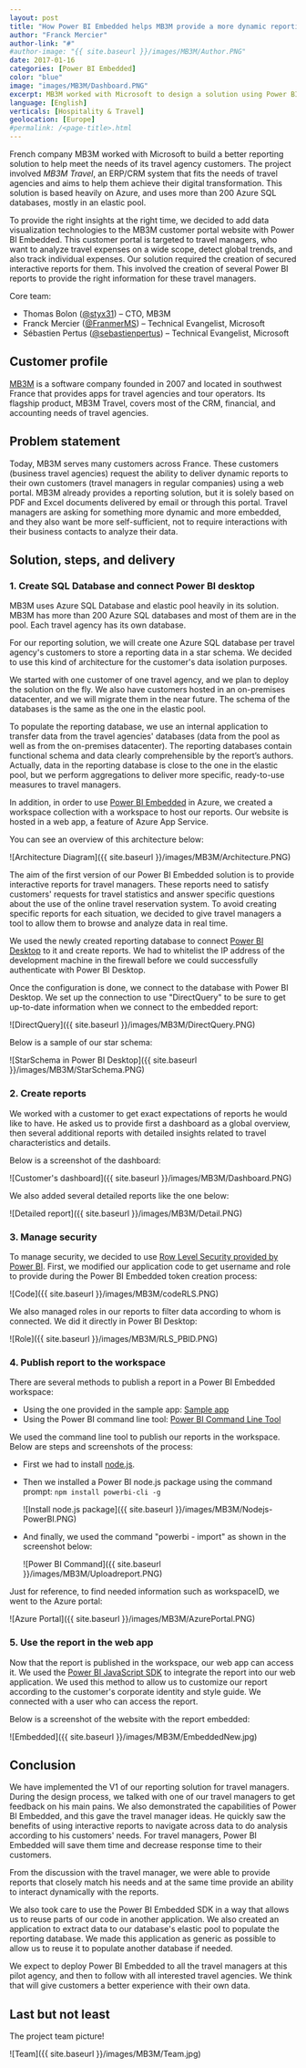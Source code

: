 ```yaml
---
layout: post
title: "How Power BI Embedded helps MB3M provide a more dynamic reporting solution to its customers"
author: "Franck Mercier"
author-link: "#"
#author-image: "{{ site.baseurl }}/images/MB3M/Author.PNG"
date: 2017-01-16
categories: [Power BI Embedded]
color: "blue"
image: "images/MB3M/Dashboard.PNG"
excerpt: MB3M worked with Microsoft to design a solution using Power BI Embedded that enhances a customer portal website and improves reporting options for travel agencies.    
language: [English]
verticals: [Hospitality & Travel]
geolocation: [Europe]
#permalink: /<page-title>.html
---
```


French company MB3M worked with Microsoft to build a better reporting solution to help meet the needs of its travel agency customers. The project involved *MB3M Travel*, an ERP/CRM system that fits the needs of travel agencies and aims to help them achieve their digital transformation. This solution is based heavily on Azure, and uses more than 200 Azure SQL databases, mostly in an elastic pool. 

To provide the right insights at the right time, we decided to add data visualization technologies to the MB3M customer portal website with Power BI Embedded. This customer portal is targeted to travel managers, who want to analyze travel expenses on a wide scope, detect global trends, and also track individual expenses. Our solution required the creation of secured interactive reports for them. This involved the creation of several Power BI reports to provide the right information for these travel managers.

Core team:

- Thomas Bolon ([@styx31](https://twitter.com/styx31)) – CTO, MB3M
- Franck Mercier ([@FranmerMS](https://twitter.com/FranmerMS)) – Technical Evangelist, Microsoft
- Sébastien Pertus ([@sebastienpertus](https://twitter.com/@sebastienpertus)) – Technical Evangelist, Microsoft

## Customer profile ##

[MB3M](http://www.mb3m.fr/) is a software company founded in 2007 and located in southwest France that provides apps for travel agencies and tour operators. Its flagship product, MB3M Travel, covers most of the CRM, financial, and accounting needs of travel agencies.

## Problem statement ##

Today, MB3M serves many customers across France. These customers (business travel agencies) request the ability to deliver dynamic reports to their own customers (travel managers in regular companies) using a web portal. MB3M already provides a reporting solution, but it is solely based on PDF and Excel documents delivered by email or through this portal. Travel managers are asking for something more dynamic and more embedded, and they also want be more self-sufficient, not to require interactions with their business contacts to analyze their data.
 
## Solution, steps, and delivery ##

### 1. Create SQL Database and connect Power BI desktop ###

MB3M uses Azure SQL Database and elastic pool heavily in its solution. MB3M has more than 200 Azure SQL databases and most of them are in the pool. Each travel agency has its own database.

For our reporting solution, we will create one Azure SQL database per travel agency's customers to store a reporting data in a star schema. We decided to use this kind of architecture for the customer's data isolation purposes.

We started with one customer of one travel agency, and we plan to deploy the solution on the fly. We also have customers hosted in an on-premises datacenter, and we will migrate them in the near future. The schema of the databases is the same as the one in the elastic pool.

To populate the reporting database, we use an internal application to transfer data from the travel agencies' databases (data from the pool as well as from the on-premises datacenter). The reporting databases contain functional schema and data clearly comprehensible by the report’s authors. Actually, data in the reporting database is close to the one in the elastic pool, but we perform aggregations to deliver more specific, ready-to-use measures to travel managers.

In addition, in order to use [Power BI Embedded](https://azure.microsoft.com/en-us/services/power-bi-embedded/) in Azure, we created a workspace collection with a workspace to host our reports. Our website is hosted in a web app, a feature of Azure App Service.

You can see an overview of this architecture below:

![Architecture Diagram]({{ site.baseurl }}/images/MB3M/Architecture.PNG)


The aim of the first version of our Power BI Embedded solution is to provide interactive reports for travel managers. These reports need to satisfy customers' requests for travel statistics and answer specific questions about the use of the online travel reservation system. To avoid creating specific reports for each situation, we decided to give travel managers a tool to allow them to browse and analyze data in real time.

We used the newly created reporting database to connect [Power BI Desktop](https://powerbi.microsoft.com/en-us/desktop/) to it and create reports. We had to whitelist the IP address of the development machine in the firewall before we could successfully authenticate with Power BI Desktop.

Once the configuration is done, we connect to the database with Power BI Desktop. We set up the connection to use "DirectQuery" to be sure to get up-to-date information when we connect to the embedded report:

![DirectQuery]({{ site.baseurl }}/images/MB3M/DirectQuery.PNG)


Below is a sample of our star schema:

![StarSchema in Power BI Desktop]({{ site.baseurl }}/images/MB3M/StarSchema.PNG)


### 2. Create reports ###

We worked with a customer to get exact expectations of reports he would like to have. He asked us to provide first a dashboard as a global overview, then several additional reports with detailed insights related to travel characteristics and details.

Below is a screenshot of the dashboard:

![Customer's dashboard]({{ site.baseurl }}/images/MB3M/Dashboard.PNG)


We also added several detailed reports like the one below:

![Detailed report]({{ site.baseurl }}/images/MB3M/Detail.PNG)


### 3. Manage security ###

To manage security, we decided to use [Row Level Security provided by Power BI](https://docs.microsoft.com/en-us/azure/power-bi-embedded/power-bi-embedded-rls). First, we modified our application code to get username and role to provide during the Power BI Embedded token creation process:

![Code]({{ site.baseurl }}/images/MB3M/codeRLS.PNG)


We also managed roles in our reports to filter data according to whom is connected. We did it directly in Power BI Desktop:

![Role]({{ site.baseurl }}/images/MB3M/RLS_PBID.PNG)


### 4. Publish report to the workspace ###

There are several methods to publish a report in a Power BI Embedded workspace:

- Using the one provided in the sample app: [Sample app](https://github.com/Azure-Samples/power-bi-embedded-integrate-report-into-web-app/)
- Using the Power BI command line tool: [Power BI Command Line Tool](https://github.com/Microsoft/PowerBI-Cli)

We used the command line tool to publish our reports in the workspace. Below are steps and screenshots of the process:

- First we had to install [node.js](https://nodejs.org/en/).
- Then we installed a Power BI node.js package using the command prompt: `npm install powerbi-cli -g`

  ![Install node.js package]({{ site.baseurl }}/images/MB3M/Nodejs-PowerBI.PNG)
  
- And finally, we used the command "powerbi - import" as shown in the screenshot below:

  ![Power BI Command]({{ site.baseurl }}/images/MB3M/Uploadreport.PNG)
  

Just for reference, to find needed information such as workspaceID, we went to the Azure portal:

![Azure Portal]({{ site.baseurl }}/images/MB3M/AzurePortal.PNG)


### 5. Use the report in the web app ###

Now that the report is published in the workspace, our web app can access it. We used the [Power BI JavaScript SDK](https://github.com/Microsoft/PowerBI-JavaScript/wiki/Embedding-Basics) to integrate the report into our web application. We used this method to allow us to customize our report according to the customer's corporate identity and style guide. We connected with a user who can access the report. 

Below is a screenshot of the website with the report embedded:

![Embedded]({{ site.baseurl }}/images/MB3M/EmbeddedNew.jpg)

 
## Conclusion ##

We have implemented the V1 of our reporting solution for travel managers. During the design process, we talked with one of our travel managers to get feedback on his main pains. We also demonstrated the capabilities of Power BI Embedded, and this gave the travel manager ideas. He quickly saw the benefits of using interactive reports to navigate across data to do analysis according to his customers' needs. For travel managers, Power BI Embedded will save them time and decrease response time to their customers.

From the discussion with the travel manager, we were able to provide reports that closely match his needs and at the same time provide an ability to interact dynamically with the reports.

We also took care to use the Power BI Embedded SDK in a way that allows us to reuse parts of our code in another application. We also created an application to extract data to our database's elastic pool to populate the reporting database. We made this application as generic as possible to allow us to reuse it to populate another database if needed.

We expect to deploy Power BI Embedded to all the travel managers at this pilot agency, and then to follow with all interested travel agencies. We think that will give customers a better experience with their own data.

## Last but not least ##

The project team picture!

![Team]({{ site.baseurl }}/images/MB3M/Team.jpg)



<!-- ## Additional resources ## -->

<!-- In this section, include a list of links to resources that complement your story, including (but not limited to) the following: -->

<!--- Documentation -->

<!--- Blog posts -->

<!--- GitHub repos -->

<!--- Etc… -->




 
